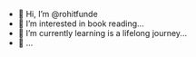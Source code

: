 - 👋 Hi, I’m @rohitfunde
- 👀 I’m interested in book reading...
- 🌱 I’m currently learning is a lifelong journey...
- 💞️ ...

<!---
✨ 


--->
